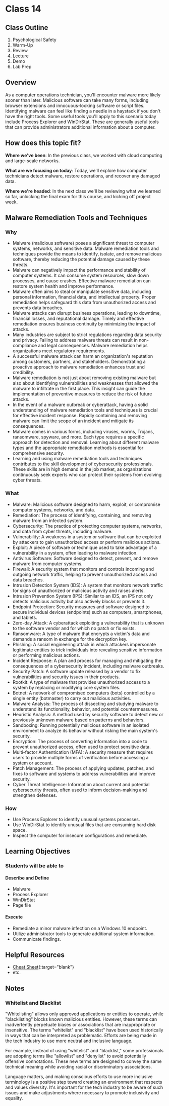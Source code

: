 # Class 14

## Class Outline

1. Psychological Safety
1. Warm-Up
1. Review
1. Lecture
1. Demo
1. Lab Prep

## Overview

As a computer operations technician, you'll encounter malware more likely sooner than later. Malicious software can take many forms, including browser extensions and innocuous-looking software or script files. Identifying malware can feel like finding a needle in a haystack if you don't have the right tools. Some useful tools you'll apply to this scenario today include Process Explorer and WinDirStat. These are generally useful tools that can provide administrators additional information about a computer.

## How does this topic fit?

**Where we've been**:
In the previous class, we worked with cloud computing and large-scale networks.

**What are we focusing on today**:
Today, we'll explore how computer technicians detect malware, restore operations, and recover any damaged data.

**Where we're headed**:
In the next class we'll be reviewing what we learned so far, unlocking the final exam for this course, and kicking off project week.

## Malware Remediation Tools and Techniques

### Why
- Malware (malicious software) poses a significant threat to computer systems, networks, and sensitive data. Malware remediation tools and techniques provide the means to identify, isolate, and remove malicious software, thereby reducing the potential damage caused by these threats.
- Malware can negatively impact the performance and stability of computer systems. It can consume system resources, slow down processes, and cause crashes. Effective malware remediation can restore system health and improve performance.
- Malware often aims to steal or manipulate sensitive data, including personal information, financial data, and intellectual property. Proper remediation helps safeguard this data from unauthorized access and prevents data breaches.
- Malware attacks can disrupt business operations, leading to downtime, financial losses, and reputational damage. Timely and effective remediation ensures business continuity by minimizing the impact of attacks.
- Many industries are subject to strict regulations regarding data security and privacy. Failing to address malware threats can result in non-compliance and legal consequences. Malware remediation helps organizations meet regulatory requirements.
- A successful malware attack can harm an organization's reputation among customers, partners, and stakeholders. Demonstrating a proactive approach to malware remediation enhances trust and credibility.
- Malware remediation is not just about removing existing malware but also about identifying vulnerabilities and weaknesses that allowed the malware to infiltrate in the first place. This insight can guide the implementation of preventive measures to reduce the risk of future attacks.
- In the event of a malware outbreak or cyberattack, having a solid understanding of malware remediation tools and techniques is crucial for effective incident response. Rapidly containing and removing malware can limit the scope of an incident and mitigate its consequences.
- Malware comes in various forms, including viruses, worms, Trojans, ransomware, spyware, and more. Each type requires a specific approach for detection and removal. Learning about different malware types and the appropriate remediation methods is essential for comprehensive security.
- Learning and using malware remediation tools and techniques contributes to the skill development of cybersecurity professionals. These skills are in high demand in the job market, as organizations continuously seek experts who can protect their systems from evolving cyber threats.

### What
- Malware: Malicious software designed to harm, exploit, or compromise computer systems, networks, and data.
- Remediation: The process of identifying, containing, and removing malware from an infected system.
- Cybersecurity: The practice of protecting computer systems, networks, and data from cyber threats, including malware.
- Vulnerability: A weakness in a system or software that can be exploited by attackers to gain unauthorized access or perform malicious actions.
- Exploit: A piece of software or technique used to take advantage of a vulnerability in a system, often leading to malware infection.
- Antivirus Software: Software designed to detect, prevent, and remove malware from computer systems.
- Firewall: A security system that monitors and controls incoming and outgoing network traffic, helping to prevent unauthorized access and data breaches.
- Intrusion Detection System (IDS): A system that monitors network traffic for signs of unauthorized or malicious activity and raises alerts.
- Intrusion Prevention System (IPS): Similar to an IDS, an IPS not only detects malicious activity but also actively blocks or prevents it.
- Endpoint Protection: Security measures and software designed to secure individual devices (endpoints) such as computers, smartphones, and tablets.
- Zero-day Attack: A cyberattack exploiting a vulnerability that is unknown to the software vendor and for which no patch or fix exists.
- Ransomware: A type of malware that encrypts a victim's data and demands a ransom in exchange for the decryption key.
- Phishing: A social engineering attack in which attackers impersonate legitimate entities to trick individuals into revealing sensitive information or performing malicious actions.
- Incident Response: A plan and process for managing and mitigating the consequences of a cybersecurity incident, including malware outbreaks.
- Security Patch: A software update released by a vendor to fix vulnerabilities and security issues in their products.
- Rootkit: A type of malware that provides unauthorized access to a system by replacing or modifying core system files.
- Botnet: A network of compromised computers (bots) controlled by a single entity (botmaster) to carry out malicious activities.
- Malware Analysis: The process of dissecting and studying malware to understand its functionality, behavior, and potential countermeasures.
- Heuristic Analysis: A method used by security software to detect new or previously unknown malware based on patterns and behaviors.
- Sandboxing: Running potentially malicious software in an isolated environment to analyze its behavior without risking the main system's security.
- Encryption: The process of converting information into a code to prevent unauthorized access, often used to protect sensitive data.
- Multi-factor Authentication (MFA): A security measure that requires users to provide multiple forms of verification before accessing a system or account.
- Patch Management: The process of applying updates, patches, and fixes to software and systems to address vulnerabilities and improve security.
- Cyber Threat Intelligence: Information about current and potential cybersecurity threats, often used to inform decision-making and strengthen defenses.

### How
- Use Process Explorer to identify unusual systems processes.
- Use WinDirStat to identify unusual files that are consuming hard disk space.
- Inspect the computer for insecure configurations and remediate.

<!-- ### Experimentation and Discovery Ideas
  - Provide some ideas here for how the instructor can be interactive with the students
  - Can this be built using the Socratic method?
  - Can we use breakout or small group sessions -->

## Learning Objectives

### Students will be able to

#### Describe and Define

- Malware
- Process Explorer
- WinDirStat
- Page file

#### Execute

- Remediate a minor malware infection on a Windows 10 endpoint.
- Utilize administrator tools to generate additional system information.
- Communicate findings.

## Helpful Resources

<!-- If needed, add these here, otherwise delete this section -->
- [Cheat Sheet](){:target="blank"}
- etc.

## Notes

### Whitelist and Blacklist 

"Whitelisting" allows only approved applications or entities to operate, while "blacklisting" blocks known malicious entities. However, these terms can inadvertently perpetuate biases or associations that are inappropriate or insensitive. The terms "whitelist" and "blacklist" have been used historically in ways that can be interpreted as problematic. Efforts are being made in the tech industry to use more neutral and inclusive language.

For example, instead of using "whitelist" and "blacklist," some professionals are adopting terms like "allowlist" and "denylist" to avoid potentially offensive connotations. These new terms are designed to convey the same technical meaning while avoiding racial or discriminatory associations.

Language matters, and making conscious efforts to use more inclusive terminology is a positive step toward creating an environment that respects and values diversity. It's important for the tech industry to be aware of such issues and make adjustments where necessary to promote inclusivity and equality.

